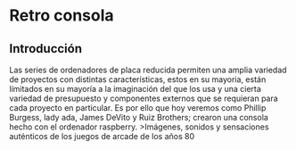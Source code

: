 # Retro consola
## Introducción
Las series de ordenadores de placa reducida permiten una amplia variedad de proyectos con distintas características, estos en su mayoria, están límitados en su mayoría a la imaginación del que los usa y una cierta variedad de presupuesto y componentes externos que se requieran para cada proyecto en particular.
Es por ello que hoy veremos como Phillip Burgess, lady ada, James DeVito y Ruiz Brothers; crearon una consola hecho con el ordenador raspberry. >Imágenes, sonidos y sensaciones auténticos de los juegos de arcade de los años 80
